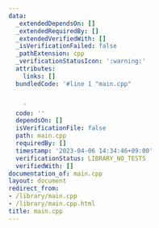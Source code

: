 ```yaml
---
data:
  _extendedDependsOn: []
  _extendedRequiredBy: []
  _extendedVerifiedWith: []
  _isVerificationFailed: false
  _pathExtension: cpp
  _verificationStatusIcon: ':warning:'
  attributes:
    links: []
  bundledCode: '#line 1 "main.cpp"


    '
  code: ''
  dependsOn: []
  isVerificationFile: false
  path: main.cpp
  requiredBy: []
  timestamp: '2023-04-06 14:34:46+09:00'
  verificationStatus: LIBRARY_NO_TESTS
  verifiedWith: []
documentation_of: main.cpp
layout: document
redirect_from:
- /library/main.cpp
- /library/main.cpp.html
title: main.cpp
---
```

